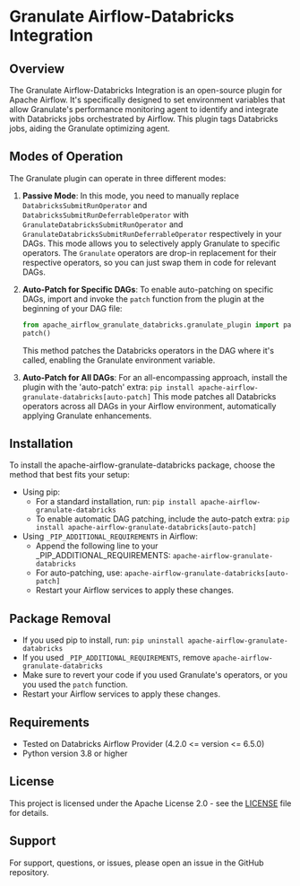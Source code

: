 # Granulate Airflow-Databricks Integration

## Overview
The Granulate Airflow-Databricks Integration is an open-source plugin for Apache Airflow. It's specifically designed to set environment variables that allow Granulate's performance monitoring agent to identify and integrate with Databricks jobs orchestrated by Airflow. This plugin tags Databricks jobs, aiding the Granulate optimizing agent.

## Modes of Operation
The Granulate plugin can operate in three different modes:

1. **Passive Mode**: In this mode, you need to manually replace `DatabricksSubmitRunOperator` and `DatabricksSubmitRunDeferrableOperator` with `GranulateDatabricksSubmitRunOperator` and `GranulateDatabricksSubmitRunDeferrableOperator` respectively in your DAGs. This mode allows you to selectively apply Granulate to specific operators. The `Granulate` operators are drop-in replacement for their respective operators, so you can just swap them in code for relevant DAGs.

2. **Auto-Patch for Specific DAGs**: To enable auto-patching on specific DAGs, import and invoke the `patch` function from the plugin at the beginning of your DAG file:
   ```python
   from apache_airflow_granulate_databricks.granulate_plugin import patch
   patch()
   ```
    This method patches the Databricks operators in the DAG where it's called, enabling the Granulate environment variable.

3. **Auto-Patch for All DAGs**: For an all-encompassing approach, install the plugin with the 'auto-patch' extra:
   ```pip install apache-airflow-granulate-databricks[auto-patch]```
    This mode patches all Databricks operators across all DAGs in your Airflow environment, automatically applying Granulate enhancements.

## Installation
To install the apache-airflow-granulate-databricks package, choose the method that best fits your setup:
- Using pip:
  - For a standard installation, run:
    ```pip install apache-airflow-granulate-databricks```
  - To enable automatic DAG patching, include the auto-patch extra:
    ```pip install apache-airflow-granulate-databricks[auto-patch]```
- Using `_PIP_ADDITIONAL_REQUIREMENTS` in Airflow:
    - Append the following line to your _PIP_ADDITIONAL_REQUIREMENTS:
      ```apache-airflow-granulate-databricks```
    - For auto-patching, use:
      ```apache-airflow-granulate-databricks[auto-patch]```
    - Restart your Airflow services to apply these changes.

## Package Removal
- If you used pip to install, run: ```pip uninstall apache-airflow-granulate-databricks```
- If you used `_PIP_ADDITIONAL_REQUIREMENTS`, remove `apache-airflow-granulate-databricks`
- Make sure to revert your code if you used Granulate's operators, or you you used the `patch` function.
- Restart your Airflow services to apply these changes.

## Requirements
- Tested on Databricks Airflow Provider (4.2.0 <= version <= 6.5.0)
- Python version 3.8 or higher

## License
This project is licensed under the Apache License 2.0 - see the [LICENSE](LICENSE) file for details.

## Support
For support, questions, or issues, please open an issue in the GitHub repository.
